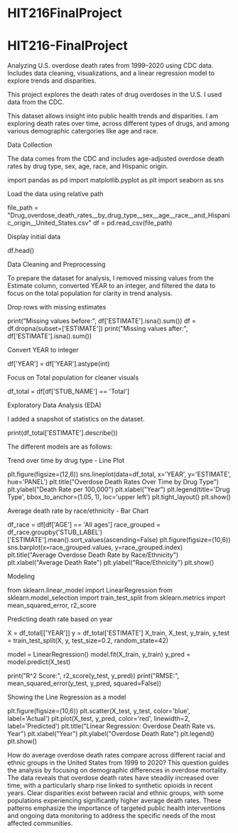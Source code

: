 # HIT216FinalProject
# HIT216-FinalProject
Analyzing U.S. overdose death rates from 1999–2020 using CDC data. Includes data cleaning, visualizations, and a linear regression model to explore trends and disparities.

This project explores the death rates of drug overdoses in the U.S. I used data from the CDC.

This dataset allows insight into public health trends and disparities. I am exploring death rates over time, across different types of drugs, and among various demographic catergories like age and race.

Data Collection

The data comes from the CDC and includes age-adjusted overdose death rates by drug type, sex, age, race, and Hispanic origin.

import pandas as pd
import matplotlib.pyplot as plt
import seaborn as sns

Load the data using relative path

file_path = "Drug_overdose_death_rates__by_drug_type__sex__age__race__and_Hispanic_origin__United_States.csv"
df = pd.read_csv(file_path)

Display initial data

df.head()

Data Cleaning and Preprocessing

To prepare the dataset for analysis, I removed missing values from the Estimate column, converted YEAR to an integer, and filtered the data to focus on the total population for clarity in trend analysis.

Drop rows with missing estimates

print("Missing values before:", df['ESTIMATE'].isna().sum())
df = df.dropna(subset=['ESTIMATE'])
print("Missing values after:", df['ESTIMATE'].isna().sum())

Convert YEAR to integer

df['YEAR'] = df['YEAR'].astype(int)

Focus on Total population for cleaner visuals

df_total = df[df['STUB_NAME'] == 'Total']

Exploratory Data Analysis (EDA)

I added a snapshot of statistics on the dataset.

print(df_total['ESTIMATE'].describe())

The different models are as follows:

Trend over time by drug type - Line Plot

plt.figure(figsize=(12,6))
sns.lineplot(data=df_total, x='YEAR', y='ESTIMATE', hue='PANEL')
plt.title("Overdose Death Rates Over Time by Drug Type")
plt.ylabel("Death Rate per 100,000")
plt.xlabel("Year")
plt.legend(title='Drug Type', bbox_to_anchor=(1.05, 1), loc='upper left')
plt.tight_layout()
plt.show()

Average death rate by race/ethnicity - Bar Chart

df_race = df[df['AGE'] == 'All ages']
race_grouped = df_race.groupby('STUB_LABEL')['ESTIMATE'].mean().sort_values(ascending=False)
plt.figure(figsize=(10,6))
sns.barplot(x=race_grouped.values, y=race_grouped.index)
plt.title("Average Overdose Death Rate by Race/Ethnicity")
plt.xlabel("Average Death Rate")
plt.ylabel("Race/Ethnicity")
plt.show()

Modeling

from sklearn.linear_model import LinearRegression
from sklearn.model_selection import train_test_split
from sklearn.metrics import mean_squared_error, r2_score

Predicting death rate based on year

X = df_total[['YEAR']]
y = df_total['ESTIMATE']
X_train, X_test, y_train, y_test = train_test_split(X, y, test_size=0.2, random_state=42)

model = LinearRegression()
model.fit(X_train, y_train)
y_pred = model.predict(X_test)

print("R^2 Score:", r2_score(y_test, y_pred))
print("RMSE:", mean_squared_error(y_test, y_pred, squared=False))

Showing the Line Regression as a model

plt.figure(figsize=(10,6))
plt.scatter(X_test, y_test, color='blue', label='Actual')
plt.plot(X_test, y_pred, color='red', linewidth=2, label='Predicted')
plt.title("Linear Regression: Overdose Death Rate vs. Year")
plt.xlabel("Year")
plt.ylabel("Overdose Death Rate")
plt.legend()
plt.show()

How do average overdose death rates compare across different racial and ethnic groups in the United States from 1999 to 2020?
This question guides the analysis by focusing on demographic differences in overdose mortality. The data reveals that overdose death rates have steadily increased over time, with a particularly sharp rise linked to synthetic opioids in recent years. Clear disparities exist between racial and ethnic groups, with some populations experiencing significantly higher average death rates. These patterns emphasize the importance of targeted public health interventions and ongoing data monitoring to address the specific needs of the most affected communities.
